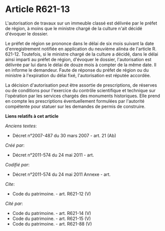 # Article R621-13

L'autorisation de travaux sur un immeuble classé est délivrée par le préfet de région, à moins que le ministre chargé de la
culture n'ait décidé d'évoquer le dossier.

Le préfet de région se prononce dans le délai de six mois suivant la date d'enregistrement notifiée en application du
neuvième alinéa de l'article R. 621-12. Toutefois, si le ministre chargé de la culture a décidé, dans le délai ainsi imparti
au préfet de région, d'évoquer le dossier, l'autorisation est délivrée par lui dans le délai de douze mois à compter de la
même date. Il en informe le demandeur. Faute de réponse du préfet de région ou du ministre à l'expiration du délai fixé,
l'autorisation est réputée accordée.

La décision d'autorisation peut être assortie de prescriptions, de réserves ou de conditions pour l'exercice du contrôle
scientifique et technique sur l'opération par les services chargés des monuments historiques. Elle prend en compte les
prescriptions éventuellement formulées par l'autorité compétente pour statuer sur les demandes de permis de construire.

**Liens relatifs à cet article**

_Anciens textes_:

  - Décret n°2007-487 du 30 mars 2007 - art. 21 (Ab)

_Créé par_:

  - Décret n°2011-574 du 24 mai 2011  - art.

_Codifié par_:

  - Décret n°2011-574 du 24 mai 2011 Annexe - art.

_Cite_:

  - Code du patrimoine. - art. R621-12 (V)

_Cité par_:

  - Code du patrimoine. - art. R621-14 (V)
  - Code du patrimoine. - art. R621-15 (V)
  - Code du patrimoine. - art. R621-88 (V)

